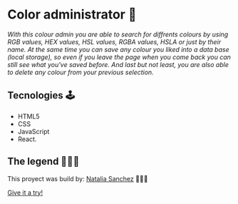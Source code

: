 # Color administrator 🎨
*With this colour admin you are able to search for diffrents colours by using RGB values, HEX values, HSL values, RGBA values, HSLA or just by their name. At the same time you can save any colour you liked into a data base (local storage), so even if you leave the page when you come back you can still see what you've saved before. And last but not least, you are also able to delete any colour from your previous selection.* 

## Tecnologies 🕹️

- HTML5
- CSS
- JavaScript
- React.


## The legend 👩🏻‍💻

This proyect was build by: [Natalia Sanchez](https://www.linkedin.com/in/natisanchezmkt/) 👩🏻‍💻



[Give it a try!](https://color-admin.netlify.app)

